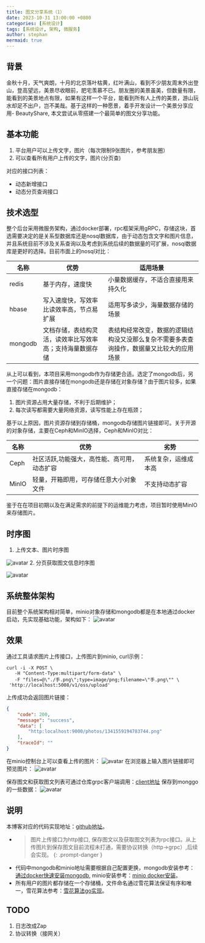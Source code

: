 ```yaml
---
title: 图文分享系统（1）
date: 2023-10-31 13:00:00 +0800
categories: [系统设计]
tags: [系统设计, 架构, 微服务]
author: stephan
mermaid: true
---
```

## 背景
金秋十月，天气爽朗，十月的北京落叶枯黄，红叶满山，看到不少朋友周末外出登山，登高望远，美景尽收眼前，肥宅羡慕不已。朋友圈的美景虽美，但数量有限，能看到的美景地点有限，如果有这样一个平台，能看到所有人上传的美景，游山玩水却足不出户，岂不美哉。基于这样的一种愿景，着手开发设计一个美景分享应用- BeautyShare, 本文尝试从零搭建一个最简单的图文分享功能。
## 基本功能
1. 平台用户可以上传文字，图片（每次限制9张图片，参考朋友圈）
2. 可以查看所有用户上传的文字，图片(分页查)

对应的接口列表：
* 动态新增接口
* 动态分页查询接口

## 技术选型
整个后台采用微服务架构，通过docker部署，rpc框架采用gRPC，存储这块，首选需要决定的是关系型数据库还是nosql数据库，由于动态包含文字和图片信息，并且系统目前不涉及关系查询以及考虑到系统后续的数据量的可扩展，nosql数据库是更好的选择。目前市面上的nosql对比：

|名称|优势|适用场景|
|----|----|----|
|redis|基于内存，速度快|小量数据缓存，不适合直接用来持久化|
|hbase|写入速度快，写效率比读效率高，节点易扩展|适用写多读少，海量数据存储的场景|
|mongodb|文档存储，表结构灵活，读效率比写效率高；支持海量数据存储|表结构经常改变，数据的逻辑结构没又没那么复杂不需要多表查询操作，数据量又比较大的应用场景|

从上可以看到，本项目采用mongodb作为存储更合适。选定了mongodb后，另一个问题：图片直接存储在mongodb还是存储在对象存储？由于图片较多，如果直接存储在mongodb：
1. 图片资源占用大量存储，不利于后期维护；
2. 每次读写都需要大量网络资源，读写性能上存在瓶颈；

基于以上原因，图片资源存储到存储桶，mongodb存储图片链接即可。关于开源的对象存储，主要在Ceph和MinIO选择，Ceph和MinIO对比：

|名称|优势|劣势|
|----|----|----|
|Ceph|社区活跃,功能强大，高性能、高可用，动态扩容|系统复杂，运维成本高|
|MinIO|轻量，开箱即用，可存储任意大小对象文件|不支持动态扩容|

鉴于在在项目初期以及在满足需求的前提下的运维能力考虑，项目暂时使用MinIO来存储图片。
## 时序图
1. 上传文本、图片时序图

![avatar](/assets/img/save_post.png)
2. 分页获取图文信息时序图

![avatar](/assets/img/post_list.png)
## 系统整体架构
目前整个系统架构相对简单，minio对象存储和mongodb都是在本地通过docker启动，先实现基础功能，架构如下：
![avatar](/assets/img/beauty_share_service_v0.1.0.jpg)
## 效果
通过工具请求图片上传接口，上传图片到minio, curl示例：
```
curl -i -X POST \
   -H "Content-Type:multipart/form-data" \
   -F "files=@\"./手.png\";type=image/png;filename=\"手.png\"" \
 'http://localhost:5008/v1/oss/upload'
```
上传成功会返回图片链接：
```json
{
    "code": 200,
    "message": "success",
    "data": [
        "http:localhost:9000/photos/1341559194783744.png"
    ],
    "traceId": ""
}
```
在minio控制台上可以查看上传的图片：
![avatar](/assets/img/oss_bucket.png)
在浏览器上输入图片链接即可预览图片：
![avatar](/assets/img/oss_object_preview.png)

保存图文和获取图文列表可通过仓库grpc客户端调用：[client地址](https://github.com/Monstergogo/beauty-share/tree/feature/basic_share_server/cmd/client)
保存到monggo的一些数据：
![avatar](/assets/img/mongo_find.png)

## 说明
本博客对应的代码实现地址：[github地址](https://github.com/Monstergogo/beauty-share/tree/feature/basic_share_server)。
- > 图片上传接口为http接口, 保存图文以及获取图文列表为rpc接口。从上传图片到保存图文目前流程未打通，需要协议转换（http->grpc）,后续会实现。
{: .prompt-danger }
- 代码中mongodb和minio地址需要根据自己配置更换，mongodb安装参考：[通过docker快速安装mongodb](https://www.cnblogs.com/linmt/p/17365572.html), minio安装参考：[minio docker安装](https://min.io/download#/docker)。
- 所有用户的图片都存储在一个存储桶，文件命名通过雪花算法保证有序和唯一，雪花算法参考：[雪花算法go实现](https://www.topgoer.com/%E5%85%B6%E4%BB%96/%E9%9B%AA%E8%8A%B1%E7%AE%97%E6%B3%95.html)。
## TODO
1. 日志改成Zap
2. 协议转换（接网关）

